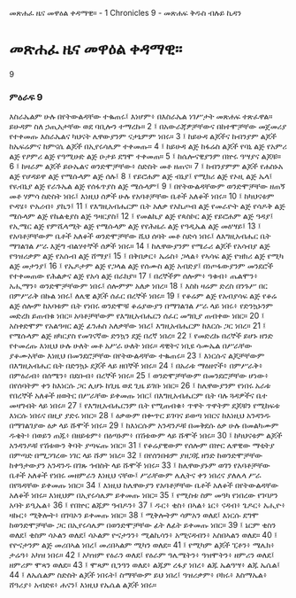 ﻿
 መጽሐፈ ዜና መዋዕል ቀዳማዊ። - 1 Chronicles 9 - መጽሐፍ ቅዱስ ብሉይ ኪዳን
#  መጽሐፈ ዜና መዋዕል ቀዳማዊ።
9
### ምዕራፍ 9
እስራኤልም ሁሉ በየትውልዳቸው ተቈጠሩ፤ እነሆም፥ በእስራኤል ነገሥታት መጽሐፍ ተጽፈዋል። ይሁዳም ስለ ኃጢአታቸው ወደ ባቢሎን ተማረኩ።
2 ፤ በአውራጃዎቻቸውና በከተሞቻቸው መጀመሪያ የተቀመጡ እስራኤልና ካህናት ሌዋውያንም ናታኒምም ነበሩ።
3 ፤ ከይሁዳ ልጆችና ከብንያም ልጆች ከኤፍሬምና ከምናሴ ልጆች በኢየሩሳሌም ተቀመጡ።
4 ፤ ከይሁዳ ልጅ ከፋሬስ ልጆች የባኒ ልጅ የአምሪ ልጅ የፆምሪ ልጅ የዓሚሁድ ልጅ ዑታይ ደግሞ ተቀመጠ።
5 ፤ ከሴሎናዊያንም በኵሩ ዓሣያና ልጆቹ።
6 ፤ ከዛራም ልጆች ይዑኤልና ወንድሞቻቸው፥ ስድስት መቶ ዘጠና።
7 ፤ ከብንያምም ልጆች የሐስኑአ ልጅ የሆዳይዋ ልጅ የሜሱላም ልጅ ሰሉ፤
8 ፤ የይሮሐም ልጅ ብኔያ፤ የሚክሪ ልጅ የኦዚ ልጅ ኤላ፤ የዪብኒያ ልጅ የራጉኤል ልጅ የሰፋጥያስ ልጅ ሜሱላም፤
9 ፤ በየትውልዳቸውም ወንድሞቻቸው ዘጠኝ መቶ ሃምሳ ስድስት ነበሩ፤ እነዚህ ሰዎች ሁሉ የአባቶቻቸው ቤቶች አለቆች ነበሩ።
10 ፤ ከካህናቱም ዮዳሄ፥ ዮአሪብ፥ ያኪን፤
11 ፤ የእግዚአብሔርም ቤት አለቃ የአኪጦብ ልጅ የመራዮት ልጅ የሳዶቅ ልጅ ሜሱላም ልጅ የኬልቂያስ ልጅ ዓዛርያስ፤
12 ፤ የመልኪያ ልጅ የጳስኮር ልጅ የይሮሐም ልጅ ዓዳያ፤ የኢሜር ልጅ የምሺላሚት ልጅ የሜሱላም ልጅ የየሕዜራ ልጅ የዓዲኤል ልጅ መዕሣይ፤
13 ፤ የአባቶቻቸውም ቤቶች አለቆች ወንድሞቻቸው ሺህ ሰባት መቶ ስድሳ ነበሩ፤ ለእግዚአብሔር ቤት ማገልገል ሥራ እጅግ ብልሃተኞች ሰዎች ነበሩ።
14 ፤ ከሌዋውያንም የሜራሪ ልጆች የአሳብያ ልጅ የዓዝሪቃም ልጅ የአሱብ ልጅ ሸማያ፤
15 ፤ በቅበቃር፥ ኤሬስ፥ ጋላል፥ የኣሳፍ ልጅ የዝክሪ ልጅ የሚካ ልጅ መታንያ፤
16 ፤ የኤዶታም ልጅ የጋላል ልጅ የሰሙስ ልጅ አብድያ፤ በነጦፋውያንም መንደሮች የተቀመጠው የሕልቃና ልጅ የአሳ ልጅ በራክያ።
17 ፤ በረኞችም ሰሎም፥ ዓቁብ፥ ጤልሞን፥ አሒማን፥ ወንድሞቻቸውም ነበሩ፤ ሰሎምም አለቃ ነበረ።
18 ፤ እስከ ዛሬም ድረስ በንጉሥ በር በምሥራቅ በኩል ነበሩ፤ ለሌዊ ልጆች ሰፈር በረኞች ነበሩ።
19 ፤ የቆሬም ልጅ የአብያሳፍ ልጅ የቆሬ ልጅ ሰሎም ከአባቱም ቤት የነበሩ ወንድሞቹ ቆሬያውያን በማገልገል ሥራ ላይ ነበሩ፥ የድንኳኑንም መድረክ ይጠብቁ ነበር። አባቶቻቸውም የእግዚአብሔርን ሰፈር መግቢያ ጠብቀው ነበር።
20 ፤ አስቀድሞም የአልዓዛር ልጅ ፊንሐስ አለቃቸው ነበረ፤ እግዚአብሔርም ከእርሱ ጋር ነበረ።
21 ፤ የሜሱላም ልጅ ዘካርያስ የመገናኛው ድንኳን ደጅ በረኛ ነበረ።
22 ፤ የመድረኩ በረኞች ይሆኑ ዘንድ የተመረጡ እነዚህ ሁሉ ሁለት መቶ አሥራ ሁለት ነበሩ። ዳዊትና ነቢዩ ሳሙኤል በሥራቸው ያቆሙአቸው እነዚህ በመንደሮቻቸው በየትውልዳቸው ተቈጠሩ።
23 ፤ እነርሱና ልጆቻቸውም በእግዚአብሔር ቤት በድንኳኑ ደጆች ላይ ዘበኞች ነበሩ።
24 ፤ በአራቱ ማዕዘኖች፥ በምሥራቅ፥ በምዕራብ፥ በሰሜን፥ በደቡብ፥ በረኞች ነበሩ።
25 ፤ ወንድሞቻቸውም በመንደሮቻቸው ሆነው፥ በየሰባትም ቀን ከእነርሱ ጋር ሊሆኑ ከጊዜ ወደ ጊዜ ይገቡ ነበር።
26 ፤ ከሌዋውያንም የነበሩ አራቱ የበረኞች አለቆች ዘወትር በሥራቸው ይቀመጡ ነበር፤ በእግዚአብሔርም ቤት ባሉ ጓዳዎችና ቤተ መዛግብት ላይ ነበሩ።
27 ፤ የእግዚአብሔርንም ቤት የሚጠብቁ፥ ጥዋት ጥዋትም ደጆቹን የሚከፍቱ እነርሱ ነበሩና በዚያ ያድሩ ነበር።
28 ፤ ዕቃውም በቍጥር ይገባና ይወጣ ነበርና ከእነዚህ አንዳንዱ በማገልገያው ዕቃ ላይ ሹሞች ነበሩ።
29 ፤ ከእነርሱም አንዳንዶቹ በመቅደሱ ዕቃ ሁሉ በመልካሙም ዱቄት፥ በወይን ጠጁ፥ በዘይቱም፥ በዕጣኑም፥ በሽቱውም ላይ ሹሞች ነበሩ።
30 ፤ ከካህናቱም ልጆች አንዳንዶቹ የሽቱውን ቅባት ያጣፍጡ ነበር።
31 ፤ የቆሬያዊውም የሰሎም በኵር ሌዋዊው ማቲትያ በምጣድ በሚጋገረው ነገር ላይ ሹም ነበረ።
32 ፤ በየሰንበቱም ያዘጋጁ ዘንድ ከወንድሞቻቸው ከቀዓታውያን አንዳንዱ በገጹ ኅብስት ላይ ሹሞች ነበሩ።
33 ፤ ከሌዋውያኑም ወገን የአባቶቻቸው ቤቶች አለቆች የነበሩ መዘምራን እነዚህ ናቸው፤ ሥራቸውም ሌሊትና ቀን ነበረና ያለሌላ ሥራ በየጓዳቸው ይቀመጡ ነበር።
34 ፤ እነዚህ ከሌዋውያን የአባቶቻቸው ቤቶች አለቆች በየትውልዳቸው አለቆች ነበሩ። እነዚህም በኢየሩሳሌም ይቀመጡ ነበር።
35 ፤ የሚስቱ ስም መዓካ የነበረው የገባዖን አባት ይዒኤል፥
36 ፤ የበኵር ልጁም ዓብዶን፥
37 ፤ ዱር፥ ቂስ፥ በኣል፥ ኔር፥ ናዳብ፥ ጌዶር፥ አሒዮ፥ ዛኩር፥ ሚቅሎት፥ በገባኦን ይቀመጡ ነበር።
38 ፤ ሚቅሎትም ሳምአን ወለደ፤ እነርሱ ደግሞ ከወንድሞቻቸው ጋር በኢየሩሳሌም በወንድሞቻቸው ፊት ለፊት ይቀመጡ ነበር።
39 ፤ ኔርም ቂስን ወለደ፤ ቂስም ሳኦልን ወለደ፤ ሳኦልም ዮናታንን፥ ሚልኪሳን፥ አሚናዳብን፥ አስበኣልን ወለደ።
40 ፤ የዮናታንም ልጅ መሪበኣል ነበረ፤ መሪበኣልም ሚካን ወለደ።
41 ፤ የሚካም ልጆች ፒቶን፥ ሜሌክ፥ ታሬዓ፥ አካዝ ነበሩ።
42 ፤ አካዝም የዕራን ወለደ፤ የዕራም ዓሌሜትን፥ ዓዝሞትን፥ ዘምሪን ወለደ፤ ዘምሪም ሞጻን ወለደ።
43 ፤ ሞጻም ቢንዓን ወለደ፥ ልጁም ረፋያ ነበረ፥ ልጁ ኤልዓሣ፥ ልጁ ኤሴል፤
44 ፤ ለኤሴልም ስድስት ልጆች ነበሩት፤ ስማቸውም ይህ ነበረ፤ ዓዝሪቃም፥ ቦክሩ፥ እስማኤል፥ ሸዓሪያ፥ አብድዩ፥ ሐናን፤ እነዚህ የኤሴል ልጆች ነበሩ። 

